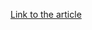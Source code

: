 [Link to the article](https://unit42.paloaltonetworks.com/gleaming-pisces-applejeus-poolrat-and-pondrat)
